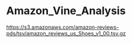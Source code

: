# Amazon_Vine_Analysis

https://s3.amazonaws.com/amazon-reviews-pds/tsv/amazon_reviews_us_Shoes_v1_00.tsv.gz
